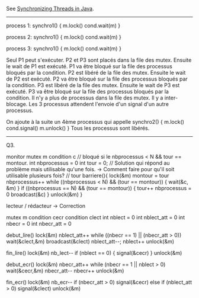 See [Synchronizing Threads in Java](http://www.cs.sjsu.edu/faculty/pearce/modules/lectures/j2se/multithreading/synch1.htm).

---

process 1:
synchro1() {
    m.lock()
    cond.wait(m)
}

process 2: 
synchro1() {
    m.lock()
    cond.wait(m)
}

process 3: 
synchro1() {
    m.lock()
    cond.wait(m)
}

Seul P1 peut s'exécuter. P2 et P3 sont placés dans la file des mutex.
Ensuite le wait de P1 est exécuté.
P1 va être bloqué sur la file des processus bloqués par la condition. P2 est libéré de la file des mutex.
Ensuite le wait de P2 est exécuté.
P2 va être bloqué sur la file des processus bloqués par la condition. P3 est libéré de la file des mutex.
Ensuite le wait de P3 est exécuté.
P3 va être bloqué sur la file des processus bloqués par la condition. Il n'y a plus de processus dans la file des mutex.
Il y a inter-blocage. Les 3 processus attendent l'envoie d'un signal d'un autre processus.

On ajoute à la suite un 4ème processus qui appelle
synchro2() {
    m.lock()
    cond.signal()
    m.unlock()
}
Tous les processus sont libérés.

---

Q3. 

monitor
    mutex m
    condition c // bloqué si le nbprocessus < N && tour == montour.
    int nbprocessus = 0 
    int tour = 0; 
    // Solution qui répond au problème mais utilisable qu'une fois. -> Comment faire pour qu'il soit utilisable plusieurs fois? 
    // tour 
    barriere(){
        lock(&m)
        montour = tour
        nbprocessus++
        while ((nbprocessus < N) && (tour == montour)) {
            wait(&c, &m)
        }
        if ((nbprocessus == N) && (tour == montour)) {
            tour++
            nbprocessus = 0
            broadcast(&c)
        }
        unlock(&m)
    }

lecteur / rédacteur -> Correction 

mutex m 
condition cecr
condition clect
int nblect = 0
int nblect_att = 0
int nbecr = 0
int nbecr_att = 0


debut_lire()
    lock(&m)
    nblect_att++
    while ((nbecr == 1) || (nbecr_att > 0))
        wait(&clect,&m)
    broadcast(&clect)
    nblect_att--;
    nblect++
    unlock(&m)


fin_lire()
    lock(&m)
    nb_lect--
    if (nblect == 0) {
        signal(&cecr)
    }
    unlock(&m)


debut_ecr()
    lock(&m)
    nbecr_att++
    while (nbecr == 1 || nblect > 0)
        wait(&cecr,&m)
    nbecr_att--
    nbecr++
    unlock(&m)


fin_ecr()
    lock(&m)
    nb_ecr--
    if (nbecr_att > 0) 
        signal(&cecr)
    else if (nblect_att > 0)
        signal(&clect)
    unlock(&m)